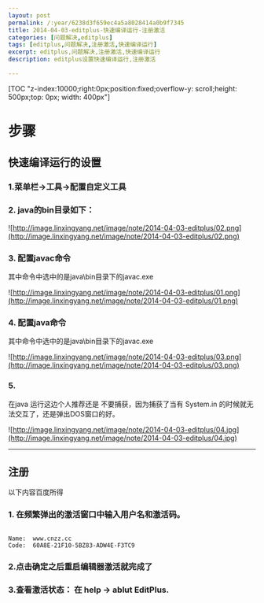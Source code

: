 ```yaml
---
layout: post
permalink: /:year/6238d3f659ec4a5a8028414a0b9f7345
title: 2014-04-03-editplus-快速编译运行-注册激活
categories: [问题解决,editplus]
tags: [editplus,问题解决,注册激活,快速编译运行]
excerpt: editplus,问题解决,注册激活,快速编译运行
description: editplus设置快速编译运行,注册激活

---
```


[TOC "z-index:10000;right:0px;position:fixed;overflow-y: scroll;height: 500px;top: 0px; width: 400px"]

# 步骤 #
## 快速编译运行的设置 ##

### 1.菜单栏->工具->配置自定义工具 ###

### 2. java的bin目录如下： ###

![http://image.linxingyang.net/image/note/2014-04-03-editplus/02.png](http://image.linxingyang.net/image/note/2014-04-03-editplus/02.png)

### 3. 配置javac命令 ###
其中命令中选中的是java\bin目录下的javac.exe

![http://image.linxingyang.net/image/note/2014-04-03-editplus/01.png](http://image.linxingyang.net/image/note/2014-04-03-editplus/01.png)

### 4. 配置java命令 ###
其中命令中选中的是java\bin目录下的javac.exe

![http://image.linxingyang.net/image/note/2014-04-03-editplus/03.png](http://image.linxingyang.net/image/note/2014-04-03-editplus/03.png)

### 5. ###
在java 运行这边个人推荐还是 不要捕获，因为捕获了当有 System.in 的时候就无法交互了，还是弹出DOS窗口的好。

![http://image.linxingyang.net/image/note/2014-04-03-editplus/04.jpg](http://image.linxingyang.net/image/note/2014-04-03-editplus/04.jpg)

---

## 注册 ##

以下内容百度所得

### 1. 在频繁弹出的激活窗口中输入用户名和激活码。 ###
```

Name:  www.cnzz.cc
Code:  60A8E-21F10-5BZ83-ADW4E-F3TC9

```

### 2.点击确定之后重启编辑器激活就完成了 ###

### 3.查看激活状态： 在 help -> ablut  EditPlus. ###

